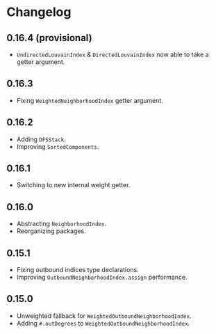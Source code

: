 # Changelog

## 0.16.4 (provisional)

- `UndirectedLouvainIndex` & `DirectedLouvainIndex` now able to take a getter argument.

## 0.16.3

- Fixing `WeightedNeighborhoodIndex` getter argument.

## 0.16.2

- Adding `DFSStack`.
- Improving `SortedComponents`.

## 0.16.1

- Switching to new internal weight getter.

## 0.16.0

- Abstracting `NeighborhoodIndex`.
- Reorganizing packages.

## 0.15.1

- Fixing outbound indices type declarations.
- Improving `OutboundNeighborhoodIndex.assign` performance.

## 0.15.0

- Unweighted fallback for `WeightedOutboundNeighborhoodIndex`.
- Adding `#.outDegrees` to `WeightedOutboundNeighborhoodIndex`.

